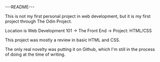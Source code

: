 ---README---

This is not my first personal project in web development, but it is my first project through The Odin Project.

Location is Web Development 101 -> The Front End -> Project: HTML/CSS

This project was mostly a review in basic HTML and CSS.

The only real novelty was putting it on Github, which I'm still in the process of doing at the time of writing.
